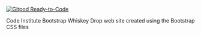 [![Gitpod Ready-to-Code](https://img.shields.io/badge/Gitpod-Ready--to--Code-blue?logo=gitpod)](https://gitpod.io/#https://github.com/BobHerold/Bootstrap) 

Code Institute Bootstrap Whiskey Drop web site created using the Bootstrap CSS files